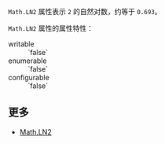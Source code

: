 `Math.LN2` 属性表示 `2` 的自然对数，约等于 `0.693`。

`Math.LN2` 属性的属性特性：

<dl class="dl-horizontal">

<dt>writable</dt>

<dd>`false`</dd>

<dt>enumerable</dt>

<dd>`false`</dd>

<dt>configurable</dt>

<dd>`false`</dd>

</dl>

## 更多

*   [Math.LN2](https://developer.mozilla.org/zh-CN/docs/Web/JavaScript/Reference/Global_Objects/Math/LN2)